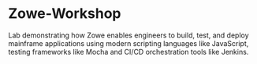# Zowe-Workshop
Lab demonstrating how Zowe enables engineers to build, test, and deploy mainframe applications using modern scripting languages like JavaScript, testing frameworks like Mocha and CI/CD orchestration tools like Jenkins.
